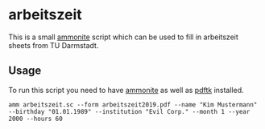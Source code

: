 # arbeitszeit

This is a small [ammonite](https://ammonite.io/) script which can be used to fill in arbeitszeit sheets from TU Darmstadt.

## Usage
To run this script you need to have [ammonite](https://ammonite.io/) as well as [pdftk](https://www.pdflabs.com/tools/pdftk-the-pdf-toolkit/) installed.

`amm arbeitszeit.sc --form arbeitszeit2019.pdf --name "Kim Mustermann" --birthday "01.01.1989" --institution "Evil Corp." --month 1 --year 2000 --hours 60`


<!-- ---
## TODO
- [x] Ensure that generated entries don't overlap && that max time per day is not exceeded
- [ ] Webservice to generate Stundenzettel as a service
- [x] Read command line arguments
- [x] pretty output -->
